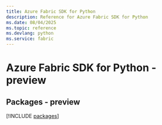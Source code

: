 ```yaml
---
title: Azure Fabric SDK for Python
description: Reference for Azure Fabric SDK for Python
ms.date: 08/04/2025
ms.topic: reference
ms.devlang: python
ms.service: fabric
---
```

# Azure Fabric SDK for Python - preview
## Packages - preview
[!INCLUDE [packages](fabric-index.md)]